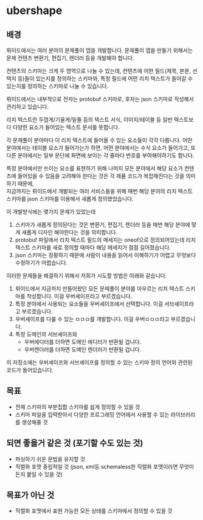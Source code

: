 # ubershape

## 배경
뤼이드에서는 여러 분야의 문제풀이 앱을 개발합니다.
문제풀이 앱을 만들기 위해서는 문제 컨텐츠 변환기, 편집기, 렌더러 등을 개발해야 합니다.

컨텐츠의 스키마는 크게 두 영역으로 나눌 수 있는데, 컨텐츠에 어떤 필드(제목, 본문, 선택지 등)들이 있는지를 정의하는 스키마와, 특정 필드에 어떤 리치 텍스트가 들어갈 수 있는지를 정의하는 스키마로 나눌 수 있습니다.

뤼이드에서는 내부적으로 전자는 protobuf 스키마로, 후자는 json 스키마로 작성해서 관리하고 있습니다.

리치 텍스트란 두껍게/기울게/밑줄 등의 텍스트 서식, 이미지/테이블 등 일반 텍스트보다 다양한 요소가 들어있는 텍스트 문서를 뜻합니다.

각 문제풀이 분야마다 이 리치 텍스트에 들어올 수 있는 요소들이 각각 다릅니다.
어떤 분야에서는 테이블 요소가 들어가는가 하면, 어떤 분야에서는 수식 요소가 들어가고, 또 다른 분야에서는 일부 문단에 화면에 보이는 각 줄마다 번호를 부여해야하기도 합니다.

특정 분야에서만 쓰이는 요소를 표현하기 위해 나머지 모든 분야에서 해당 요소가 컨텐츠에 들어있을 수 있음을 고려해야 한다는 것은 각 제품 코드가 복잡해진다는 것을 의미하기 때문에,\
지금까지는 뤼이드에서 개발되는 여러 서비스들을 위해 매번 해당 분야의 리치 텍스트 스키마를 json 스키마를 이용해서 새롭게 정의했었습니다.

이 개발방식에는 몇가지 문제가 있었는데

1. 스키마가 새롭게 정의된다는 것은 변환기, 편집기, 렌더러 등을 매번 해당 분야에 맞게 새롭게 디자인 해야한다는 것을 의미합니다.
1. protobuf 파일에서 리치 텍스트 필드의 메세지는 oneof으로 정의되어있는데 리치 텍스트 스키마를 새로 정의할 때마다 해당 메세지가 점점 길어졌습니다.
1. json 스키마는 장황하기 때문에 사람이 내용을 읽어서 이해하기가 어렵고 무엇보다 수정하기가 어렵습니다.

이러한 문제들을 해결하기 위해서 저희가 시도할 방법은 아래와 같습니다.

1. 뤼이드에서 지금까지 만들어왔던 모든 문제풀이 분야를 아우르는 리치 텍스트 스키마를 작성합니다. 이걸 우버셰이프라고 부르겠습니다.
1. 특정 분야에서 사용되는 요소들을 우버셰이프에서 선택합니다. 이걸 서브셰이프라고 부르겠습니다.
1. 우버셰이프를 다룰 수 있는 ㅁㅁㅁ를 개발합니다. 이걸 우버ㅁㅁㅁ라고 부르겠습니다.
1. 특정 도메인의 서브셰이프와
    - 우버에디터를 더하면 도메인 에디터가 반환될 겁니다.
    - 우버렌더러를 더하면 도메인 렌더러가 반환될 겁니다.

이 저장소에는 우버셰이프와 서브셰이프를 정의할 수 있는 스키마 정의 언어와 관련된 코드가 들어있습니다.


## 목표
- 전체 스키마의 부분집합 스키마를 쉽게 정의할 수 있을 것
- 스키마 파일을 입력받아서 다양한 프로그래밍 언어에서 사용할 수 있는 라이브러리를 생성해줄 것

## 되면 좋을거 같은 것 (포기할 수도 있는 것)
- 파싱하기 쉬운 문법을 유지할 것
- 직렬화 포맷 중립적일 것 (json, xml등 schemaless한 직렬화 포맷이라면 무엇이든지 붙일 수 있을 것)

## 목표가 아닌 것
- 직렬화 포맷에서 표현 가능한 모든 상태를 스키마에서 정의할 수 있을 것
